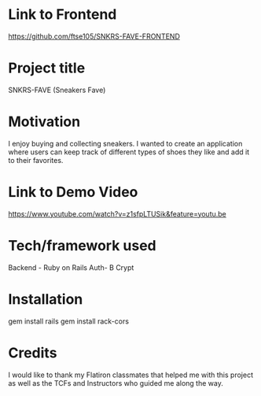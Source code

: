 # Link to Frontend

https://github.com/ftse105/SNKRS-FAVE-FRONTEND

# Project title

SNKRS-FAVE (Sneakers Fave)

# Motivation

I enjoy buying and collecting sneakers. I wanted to create an application where users can keep track of different types of shoes they like and add it to their favorites.

# Link to Demo Video

https://www.youtube.com/watch?v=z1sfpLTUSik&feature=youtu.be

# Tech/framework used

Backend - Ruby on Rails
Auth- B Crypt

# Installation

gem install rails
gem install rack-cors

# Credits

I would like to thank my Flatiron classmates that helped me with this project as well as the TCFs and Instructors who guided me along the way.

